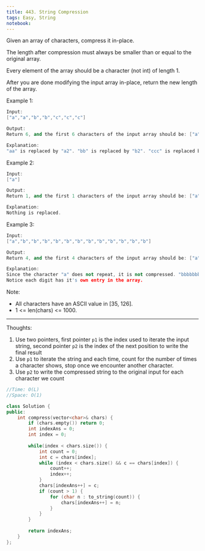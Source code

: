 ```yaml
---
title: 443. String Compression
tags: Easy, String
notebook: 
---
```


Given an array of characters, compress it in-place.

The length after compression must always be smaller than or equal to the original array.

Every element of the array should be a character (not int) of length 1.

After you are done modifying the input array in-place, return the new length of the array.

Example 1:
```c++
Input:
["a","a","b","b","c","c","c"]

Output:
Return 6, and the first 6 characters of the input array should be: ["a","2","b","2","c","3"]

Explanation:
"aa" is replaced by "a2". "bb" is replaced by "b2". "ccc" is replaced by "c3".
```
Example 2:
```c++
Input:
["a"]

Output:
Return 1, and the first 1 characters of the input array should be: ["a"]

Explanation:
Nothing is replaced.
```
Example 3:
```c++
Input:
["a","b","b","b","b","b","b","b","b","b","b","b","b"]

Output:
Return 4, and the first 4 characters of the input array should be: ["a","b","1","2"].

Explanation:
Since the character "a" does not repeat, it is not compressed. "bbbbbbbbbbbb" is replaced by "b12".
Notice each digit has it's own entry in the array.
```
Note:

- All characters have an ASCII value in [35, 126].
- 1 <= len(chars) <= 1000.

----------
Thoughts:
1. Use two pointers, first pointer `p1` is the index used to iterate the input string, second pointer `p2` is the index of the next position to write the final result
2. Use `p1` to iterate the string and each time, count for the number of times a character shows, stop once we encounter another character.
3. Use `p2` to write the compressed string to the original input for each character we count 

```c++
//Time: O(L)
//Space: O(1)

class Solution {
public:
    int compress(vector<char>& chars) {
        if (chars.empty()) return 0;
        int indexAns = 0;
        int index = 0;
        
        while(index < chars.size()) {
            int count = 0;
            int c = chars[index];
            while (index < chars.size() && c == chars[index]) {
                count++;
                index++;
            }
            chars[indexAns++] = c;
            if (count > 1) {
                for (char n : to_string(count)) {
                    chars[indexAns++] = n;
                }
            }
        }
        
        return indexAns;
    }
};
```
